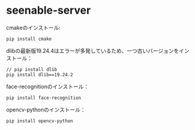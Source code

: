 # seenable-server

cmakeのインストール:
```
pip install cmake
```

dlibの最新版19.24.4はエラーが多発しているため、一つ古いバージョンをインストール：
```
// pip install dlib
pip install dlib==19.24.2
```

face-recognitionのインストール：
```
pip install face-recognition
```

opencv-pythonのインストール：
```
pip install opencv-python
```
